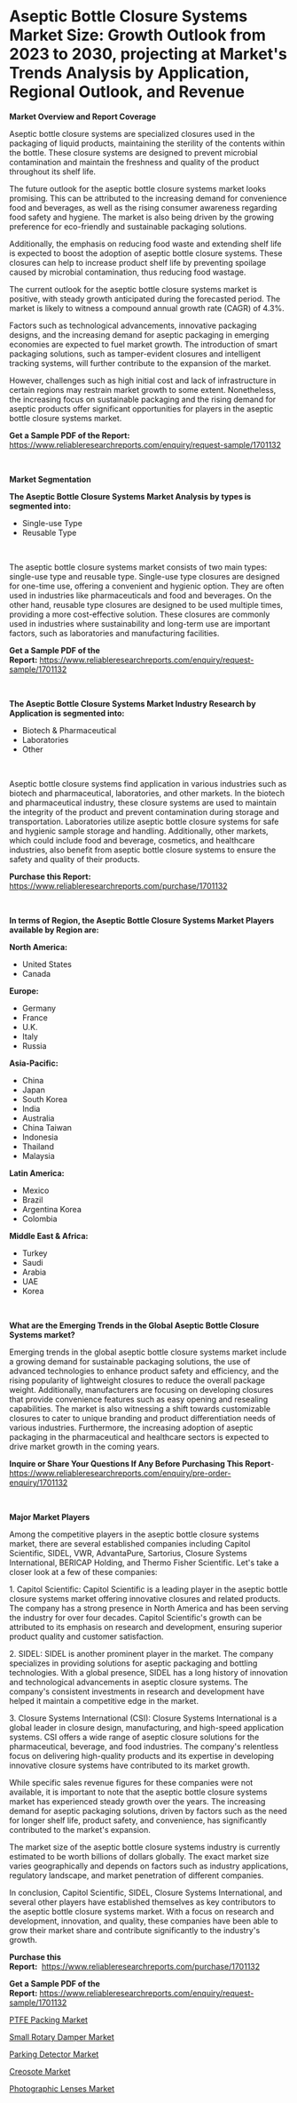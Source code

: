 <p><h1>Aseptic Bottle Closure Systems Market Size: Growth Outlook from 2023 to 2030, projecting at Market's Trends Analysis by Application, Regional Outlook, and Revenue</h1></p><p><strong>Market Overview and Report Coverage</strong></p>
<p><p>Aseptic bottle closure systems are specialized closures used in the packaging of liquid products, maintaining the sterility of the contents within the bottle. These closure systems are designed to prevent microbial contamination and maintain the freshness and quality of the product throughout its shelf life.</p><p>The future outlook for the aseptic bottle closure systems market looks promising. This can be attributed to the increasing demand for convenience food and beverages, as well as the rising consumer awareness regarding food safety and hygiene. The market is also being driven by the growing preference for eco-friendly and sustainable packaging solutions.</p><p>Additionally, the emphasis on reducing food waste and extending shelf life is expected to boost the adoption of aseptic bottle closure systems. These closures can help to increase product shelf life by preventing spoilage caused by microbial contamination, thus reducing food wastage.</p><p>The current outlook for the aseptic bottle closure systems market is positive, with steady growth anticipated during the forecasted period. The market is likely to witness a compound annual growth rate (CAGR) of 4.3%.</p><p>Factors such as technological advancements, innovative packaging designs, and the increasing demand for aseptic packaging in emerging economies are expected to fuel market growth. The introduction of smart packaging solutions, such as tamper-evident closures and intelligent tracking systems, will further contribute to the expansion of the market.</p><p>However, challenges such as high initial cost and lack of infrastructure in certain regions may restrain market growth to some extent. Nonetheless, the increasing focus on sustainable packaging and the rising demand for aseptic products offer significant opportunities for players in the aseptic bottle closure systems market.</p></p>
<p><strong>Get a Sample PDF of the Report:</strong> <a href="https://www.reliableresearchreports.com/enquiry/request-sample/1701132">https://www.reliableresearchreports.com/enquiry/request-sample/1701132</a></p>
<p>&nbsp;</p>
<p><strong>Market Segmentation</strong></p>
<p><strong>The Aseptic Bottle Closure Systems Market Analysis by types is segmented into:</strong></p>
<p><ul><li>Single-use Type</li><li>Reusable Type</li></ul></p>
<p>&nbsp;</p>
<p><p>The aseptic bottle closure systems market consists of two main types: single-use type and reusable type. Single-use type closures are designed for one-time use, offering a convenient and hygienic option. They are often used in industries like pharmaceuticals and food and beverages. On the other hand, reusable type closures are designed to be used multiple times, providing a more cost-effective solution. These closures are commonly used in industries where sustainability and long-term use are important factors, such as laboratories and manufacturing facilities.</p></p>
<p><strong>Get a Sample PDF of the Report:</strong>&nbsp;<a href="https://www.reliableresearchreports.com/enquiry/request-sample/1701132">https://www.reliableresearchreports.com/enquiry/request-sample/1701132</a></p>
<p>&nbsp;</p>
<p><strong>The Aseptic Bottle Closure Systems Market Industry Research by Application is segmented into:</strong></p>
<p><ul><li>Biotech & Pharmaceutical</li><li>Laboratories</li><li>Other</li></ul></p>
<p>&nbsp;</p>
<p><p>Aseptic bottle closure systems find application in various industries such as biotech and pharmaceutical, laboratories, and other markets. In the biotech and pharmaceutical industry, these closure systems are used to maintain the integrity of the product and prevent contamination during storage and transportation. Laboratories utilize aseptic bottle closure systems for safe and hygienic sample storage and handling. Additionally, other markets, which could include food and beverage, cosmetics, and healthcare industries, also benefit from aseptic bottle closure systems to ensure the safety and quality of their products.</p></p>
<p><strong>Purchase this Report:</strong>&nbsp; <a href="https://www.reliableresearchreports.com/purchase/1701132">https://www.reliableresearchreports.com/purchase/1701132</a></p>
<p>&nbsp;</p>
<p><strong>In terms of Region, the Aseptic Bottle Closure Systems Market Players available by Region are:</strong></p>
<p>
    <p> <strong> North America: </strong>
        <ul>
            <li>United States</li>
            <li>Canada</li>
        </ul>
        </p> 
    <p> <strong> Europe: </strong>
        <ul>
            <li>Germany</li>
            <li>France</li>
            <li>U.K.</li>
            <li>Italy</li>
            <li>Russia</li>
        </ul>
        </p> 
    <p> <strong> Asia-Pacific: </strong>
        <ul>
            <li>China</li>
            <li>Japan</li>
            <li>South Korea</li>
            <li>India</li>
            <li>Australia</li>
            <li>China Taiwan</li>
            <li>Indonesia</li>
            <li>Thailand</li>
            <li>Malaysia</li>
        </ul>
        </p> 
    <p> <strong> Latin America: </strong>
        <ul>
            <li>Mexico</li>
            <li>Brazil</li>
            <li>Argentina Korea</li>
            <li>Colombia</li>
        </ul>
        </p> 
    <p> <strong> Middle East & Africa: </strong>
        <ul>
            <li>Turkey</li>
            <li>Saudi</li>
            <li>Arabia</li>
            <li>UAE</li>
            <li>Korea</li>
        </ul>
    </p>
    </p>
<p>&nbsp;</p>
<p><strong>What are the Emerging Trends in the Global Aseptic Bottle Closure Systems market?</strong></p>
<p><p>Emerging trends in the global aseptic bottle closure systems market include a growing demand for sustainable packaging solutions, the use of advanced technologies to enhance product safety and efficiency, and the rising popularity of lightweight closures to reduce the overall package weight. Additionally, manufacturers are focusing on developing closures that provide convenience features such as easy opening and resealing capabilities. The market is also witnessing a shift towards customizable closures to cater to unique branding and product differentiation needs of various industries. Furthermore, the increasing adoption of aseptic packaging in the pharmaceutical and healthcare sectors is expected to drive market growth in the coming years.</p></p>
<p><strong>Inquire or Share Your Questions If Any Before Purchasing This Report</strong>- <a href="https://www.reliableresearchreports.com/enquiry/pre-order-enquiry/1701132">https://www.reliableresearchreports.com/enquiry/pre-order-enquiry/1701132</a></p>
<p>&nbsp;</p>
<p><strong>Major Market Players</strong></p>
<p><p>Among the competitive players in the aseptic bottle closure systems market, there are several established companies including Capitol Scientific, SIDEL, VWR, AdvantaPure, Sartorius, Closure Systems International, BERICAP Holding, and Thermo Fisher Scientific. Let's take a closer look at a few of these companies:</p><p>1. Capitol Scientific: Capitol Scientific is a leading player in the aseptic bottle closure systems market offering innovative closures and related products. The company has a strong presence in North America and has been serving the industry for over four decades. Capitol Scientific's growth can be attributed to its emphasis on research and development, ensuring superior product quality and customer satisfaction.</p><p>2. SIDEL: SIDEL is another prominent player in the market. The company specializes in providing solutions for aseptic packaging and bottling technologies. With a global presence, SIDEL has a long history of innovation and technological advancements in aseptic closure systems. The company's consistent investments in research and development have helped it maintain a competitive edge in the market.</p><p>3. Closure Systems International (CSI): Closure Systems International is a global leader in closure design, manufacturing, and high-speed application systems. CSI offers a wide range of aseptic closure solutions for the pharmaceutical, beverage, and food industries. The company's relentless focus on delivering high-quality products and its expertise in developing innovative closure systems have contributed to its market growth.</p><p>While specific sales revenue figures for these companies were not available, it is important to note that the aseptic bottle closure systems market has experienced steady growth over the years. The increasing demand for aseptic packaging solutions, driven by factors such as the need for longer shelf life, product safety, and convenience, has significantly contributed to the market's expansion.</p><p>The market size of the aseptic bottle closure systems industry is currently estimated to be worth billions of dollars globally. The exact market size varies geographically and depends on factors such as industry applications, regulatory landscape, and market penetration of different companies.</p><p>In conclusion, Capitol Scientific, SIDEL, Closure Systems International, and several other players have established themselves as key contributors to the aseptic bottle closure systems market. With a focus on research and development, innovation, and quality, these companies have been able to grow their market share and contribute significantly to the industry's growth.</p></p>
<p><strong>Purchase this Report:</strong>&nbsp;&nbsp;<a href="https://www.reliableresearchreports.com/purchase/1701132">https://www.reliableresearchreports.com/purchase/1701132</a></p>
<p></p>
<p><strong>Get a Sample PDF of the Report:</strong>&nbsp;<a href="https://www.reliableresearchreports.com/enquiry/request-sample/1701132">https://www.reliableresearchreports.com/enquiry/request-sample/1701132</a></p>
<p><p><a href="https://www.linkedin.com/pulse/ptfe-packing-market-research-report-provides-thorough-evhge/">PTFE Packing Market</a></p><p><a href="https://medium.com/@toneygrimes2023/small-rotary-damper-market-size-market-outlook-and-market-forecast-2023-to-2030-2caec98bd4ab">Small Rotary Damper Market</a></p><p><a href="https://medium.com/@elyssablick/parking-detector-market-the-key-to-successful-business-strategy-forecast-till-2030-9349067e5660">Parking Detector Market</a></p><p><a href="https://www.linkedin.com/pulse/creosote-market-research-report-unlocks-analysis-financial-dghne/">Creosote Market</a></p><p><a href="https://github.com/zebdakicsin/Market-Research-Report-List-1/blob/main/photographic-lenses-market.md">Photographic Lenses Market</a></p></p>